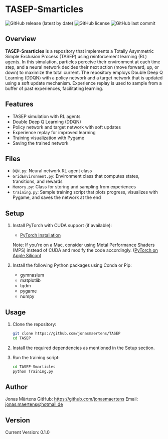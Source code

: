 # TASEP-Smarticles

![GitHub release (latest by date)](https://img.shields.io/github/v/release/jonasmaertens/TASEP?style=flat)
![GitHub license](https://img.shields.io/github/license/your-username/TASEP)
![GitHub last commit](https://img.shields.io/github/last-commit/jonasmaertens/TASEP)

## Overview

**TASEP-Smarticles** is a repository that implements a Totally Asymmetric Simple Exclusion Process (TASEP) using reinforcement learning (RL) agents. In this simulation, particles perceive their environment at each time step, and a neural network decides their next action (move forward, up, or down) to maximize the total current. The repository employs Double Deep Q Learning (DDQN) with a policy network and a target network that is updated using a soft update mechanism. Experience replay is used to sample from a buffer of past experiences, facilitating learning.

## Features

- TASEP simulation with RL agents
- Double Deep Q Learning (DDQN)
- Policy network and target network with soft updates
- Experience replay for improved learning
- Training visualization with Pygame
- Saving the trained network

## Files

- `DQN.py`: Neural network RL agent class
- `GridEnvironment.py`: Environment class that computes states, transitions, and rewards
- `Memory.py`: Class for storing and sampling from experiences
- `training.py`: Sample training script that plots progress, visualizes with Pygame, and saves the network at the end

## Setup

1. Install PyTorch with CUDA support (if available):

   - [PyTorch Installation](https://pytorch.org/get-started/locally/)

   Note: If you're on a Mac, consider using Metal Performance Shaders (MPS) instead of CUDA and modify the code accordingly. ([PyTorch on Apple Silicon](https://developer.apple.com/metal/pytorch/))

2. Install the following Python packages using Conda or Pip:

   - gymnasium
   - matplotlib
   - tqdm
   - pygame
   - numpy

## Usage

1. Clone the repository:

   ```bash
   git clone https://github.com/jonasmaertens/TASEP
   cd TASEP

2. Install the required dependencies as mentioned in the Setup section.

3. Run the training script:

    ```bash
    cd TASEP-Smarticles
    python Training.py

## Author
Jonas Märtens
GitHub: https://github.com/jonasmaertens
Email: jonas.maertens@hotmail.de

## Version
Current Version: 0.1.0